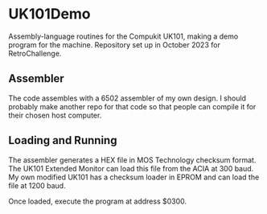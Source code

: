 # UK101Demo #

Assembly-language routines for the Compukit UK101,
making a demo program for the machine.
Repository set up in October 2023 for RetroChallenge.

## Assembler ##

The code assembles with a 6502 assembler of my own design.
I should probably make another repo for that code so that
people can compile it for their chosen host computer.

## Loading and Running ##

The assembler generates a HEX file in MOS Technology checksum format.
The UK101 Extended Monitor can load this file from the ACIA at 300 baud.
My own modified UK101 has a checksum loader in EPROM and can load
the file at 1200 baud.

Once loaded, execute the program at address $0300.


